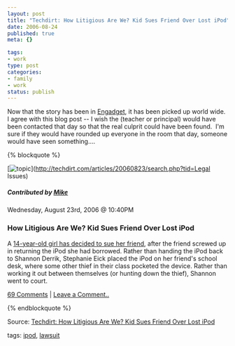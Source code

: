 ```yaml
--- 
layout: post
title: "Techdirt: How Litigious Are We? Kid Sues Friend Over Lost iPod"
date: 2006-08-24
published: true
meta: {}

tags: 
- work
type: post
categories: 
- family
- work
status: publish
---
```



Now that the story has been in [Engadget](http://www.engadget.com/2006/08/23/14-year-old-girl-sues-friend-over-missing-ipod), it has been picked up world wide.  I agree with this blog post -- I wish the (teacher or principal) would have been contacted that day so that the real culprit could have been found.  I'm sure if they would have rounded up everyone in the room that day, someone would have seen something....

 {% blockquote %} 

[![topic](http://media.eick.us/2011/05/topic_legal.gif)](http://techdirt.com/articles/20060823/search.php?tid=Legal Issues)  

##### Contributed by [Mike](http://techdirt.com/search.php?aid=Mike)

 

Wednesday, August 23rd, 2006 @ 10:40PM  

### How Litigious Are We? Kid Sues Friend Over Lost iPod

 

A [14-year-old girl has decided to sue her friend](http://www.engadget.com/2006/08/23/14-year-old-girl-sues-friend-over-missing-ipod/), after the friend screwed up in returning the iPod she had borrowed. Rather than handing the iPod back to Shannon Derrik, Stephanie Eick placed the iPod on her friend's school desk, where some other thief in their class pocketed the device. Rather than working it out between themselves (or hunting down the thief), Shannon went to court.  



[69 Comments](http://techdirt.com/articles/20060823/223037.shtml#comments) | [Leave a Comment..](http://techdirt.com/articles/20060823/223037.shtml#addyourcomment)

{% endblockquote %} 

Source: [Techdirt: How Litigious Are We? Kid Sues Friend Over Lost iPod](http://techdirt.com/articles/20060823/223037.shtml) 

 

tags: [ipod](http://technorati.com/tag/ipod), [lawsuit](http://technorati.com/tag/lawsuit)

